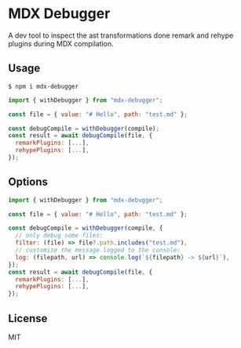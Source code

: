 # MDX Debugger

A dev tool to inspect the ast transformations done remark and rehype plugins during MDX compilation.

## Usage

```
$ npm i mdx-debugger
```

```js
import { withDebugger } from "mdx-debugger";

const file = { value: "# Hello", path: "test.md" };

const debugCompile = withDebugger(compile);
const result = await debugCompile(file, {
  remarkPlugins: [...],
  rehypePlugins: [...],
});
```

## Options

```js
import { withDebugger } from "mdx-debugger";

const file = { value: "# Hello", path: "test.md" };

const debugCompile = withDebugger(compile, {
  // only debug some files:
  filter: (file) => file?.path.includes("test.md"),
  // customize the message logged to the console:
  log: (filepath, url) => console.log(`${filepath} -> ${url}`),
});
const result = await debugCompile(file, {
  remarkPlugins: [...],
  rehypePlugins: [...],
});
```

## License

MIT
